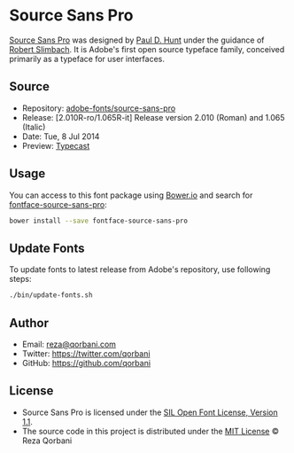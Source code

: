 # Source Sans Pro

[Source Sans Pro](http://store1.adobe.com/cfusion/store/html/index.cfm?store=OLS-US&event=displayFontPackage&code=1959) was designed by [Paul D. Hunt](http://www.adobe.com/products/type/font-designers/paul-hunt.html) under the guidance of [Robert Slimbach](http://en.wikipedia.org/wiki/Robert_Slimbach). It is Adobe's first open source typeface family, conceived primarily as a typeface for user interfaces.

## Source

* Repository: [adobe-fonts/source-sans-pro](https://github.com/adobe-fonts/source-sans-pro)
* Release: [2.010R-ro/1.065R-it] Release version 2.010 (Roman) and 1.065 (Italic)
* Date: Tue, 8 Jul 2014
* Preview: [Typecast](http://typecast.com/preview/google/Source%20Sans%20Pro)

## Usage

You can access to this font package using [Bower.io](http://bower.io/) and search for [fontface-source-sans-pro](http://bower.io/search/?q=fontface-source-sans-pro):

```bash
bower install --save fontface-source-sans-pro
```

## Update Fonts

To update fonts to latest release from Adobe's repository, use following steps:

```bash
./bin/update-fonts.sh
```

## Author

* Email: reza@qorbani.com
* Twitter: https://twitter.com/qorbani
* GitHub: https://github.com/qorbani

## License

* Source Sans Pro is licensed under the [SIL Open Font License, Version 1.1](https://github.com/adobe-fonts/source-sans-pro/blob/master/LICENSE.txt).
* The source code in this project is distributed under the [MIT License](http://qorbani.mit-license.org/) &copy; Reza Qorbani
